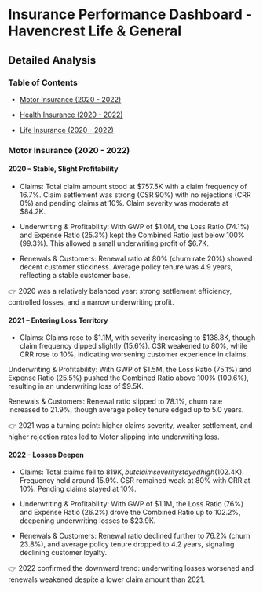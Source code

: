 # Insurance Performance Dashboard - Havencrest Life & General

## Detailed Analysis
### Table of Contents
- [Motor Insurance (2020 - 2022)](#motor-insurance)

- [Health Insurance (2020 - 2022)](#health-insurance)

- [Life Insurance (2020 - 2022)](#life-insurance)




### Motor Insurance (2020 - 2022)

#### 2020 – Stable, Slight Profitability

- Claims: Total claim amount stood at $757.5K with a claim frequency of 16.7%. Claim settlement was strong (CSR 90%) with no rejections (CRR 0%) and pending claims at 10%. Claim severity was moderate at $84.2K.

- Underwriting & Profitability: With GWP of $1.0M, the Loss Ratio (74.1%) and Expense Ratio (25.3%) kept the Combined Ratio just below 100% (99.3%). This allowed a small underwriting profit of $6.7K.

- Renewals & Customers: Renewal ratio at 80% (churn rate 20%) showed decent customer stickiness. Average policy tenure was 4.9 years, reflecting a stable customer base.
  
👉 2020 was a relatively balanced year: strong settlement efficiency, controlled losses, and a narrow underwriting profit.



#### 2021 – Entering Loss Territory

- Claims: Claims rose to $1.1M, with severity increasing to $138.8K, though claim frequency dipped slightly (15.6%). CSR weakened to 80%, while CRR rose to 10%, indicating worsening customer experience in claims.

Underwriting & Profitability: With GWP of $1.5M, the Loss Ratio (75.1%) and Expense Ratio (25.5%) pushed the Combined Ratio above 100% (100.6%), resulting in an underwriting loss of $9.5K.

Renewals & Customers: Renewal ratio slipped to 78.1%, churn rate increased to 21.9%, though average policy tenure edged up to 5.0 years.

👉 2021 was a turning point: higher claims severity, weaker settlement, and higher rejection rates led to Motor slipping into underwriting loss.




#### 2022 – Losses Deepen

- Claims: Total claims fell to $819K, but claim severity stayed high ($102.4K). Frequency held around 15.9%. CSR remained weak at 80% with CRR at 10%. Pending claims stayed at 10%.

- Underwriting & Profitability: With GWP of $1.1M, the Loss Ratio (76%) and Expense Ratio (26.2%) drove the Combined Ratio up to 102.2%, deepening underwriting losses to $23.9K.

- Renewals & Customers: Renewal ratio declined further to 76.2% (churn 23.8%), and average policy tenure dropped to 4.2 years, signaling declining customer loyalty.
  
👉 2022 confirmed the downward trend: underwriting losses worsened and renewals weakened despite a lower claim amount than 2021.
